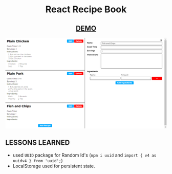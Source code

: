 <h1 align=center>React Recipe Book</h1>
<h2 align=center><a href="">DEMO</a></h2>

![ss](./ss.png)

## LESSONS LEARNED

- used `UUID` package for Random Id's
  (`npm i uuid` and `import { v4 as uuidv4 } from 'uuid';`)
- LocalStorage used for persistent state.
